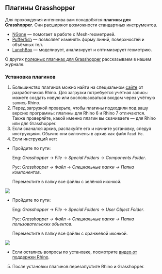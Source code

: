 ## Плагины Grasshopper

Для прохождения интенсива вам понадобятся **плагины для Grasshopper**. Они расширяют возможности стандартных инструментов.

- [NGone](https://www.food4rhino.com/en/app/ngon) — помогает в работе с Mesh-геометрией.
- [Pufferfish](https://www.food4rhino.com/en/app/pufferfish) — позволяет изменять форму линий, поверхностей и объёмных тел.
- [LunchBox](https://www.food4rhino.com/en/app/lunchbox) — моделирует, анализирует и оптимизирует геометрию.

О других [полезных плагинах для Grasshopper](https://softculture.cc/blog/entries/articles/kollektsiya-plaginov-grasshopper) рассказываем в нашем журнале.

### Установка плагинов

1. Большинство плагинов можно найти на специальном [сайте](https://www.food4rhino.com/en) от разработчиков Rhino. Для загрузки потребуется учётная запись: можете создать новую или воспользоваться входом через учётную запись Rhino.
2. Перед загрузкой проверьте, чтобы плагины подходили под вашу версию программы: плагины для Rhino 6 и Rhino 7 отличаются. Также проверяйте, какой именно плагин вы скачиваете — для Rhino или для Grasshopper.
3. Если скачался архив, распакуйте его и начните установку, следуя инструкциям. Обычно они включены в архив как файл `Read Me`.
4. Если инструкций нет:

- Пройдите по пути:

     Eng: _Grasshopper_ → _File_ → _Special Folders_ → _Components Folder_.

     Рус: _Grasshopper_ → _Файл_ → _Специальные папки_ → _Папка компонентов_.

    Переместите в папку все файлы с зелёной иконкой.

![](/img/MAY_5/1658947053_green.jpeg)

- Пройдите по пути:

     Eng: _Grasshopper_ → _File_ → _Special Folders_ → _User Object Folder_.

     Рус: _Grasshopper_ → _Файл_ → _Специальные папки_ → _Папка пользовательских объектов_.

    Переместите в папку все файлы с оранжевой иконкой.

![](/img/MAY_5/1658947095_orange.jpeg)

- Если остались вопросы по установке, посмотрите [видео от поддержки Rhino](https://www.food4rhino.com/s3fs-images/f4r/images/faq/installing_a_grasshopper_plugin.mp4).

5. После установки плагинов перезапустите Rhino и Grasshopper.
